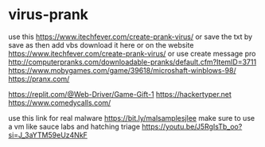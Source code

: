 # virus-prank 
use this https://www.itechfever.com/create-prank-virus/
or save the txt by
save as 
then add vbs
download it here or on the website https://www.itechfever.com/create-prank-virus/
or use create message pro http://computerpranks.com/downloadable-pranks/default.cfm?ItemID=3711
https://www.mobygames.com/game/39618/microshaft-winblows-98/
https://pranx.com/

https://replit.com/@Web-Driver/Game-Gift-1
https://hackertyper.net
https://www.comedycalls.com/

use this link for real malware https://bit.ly/malsamplesjlee make sure to use a vm like sauce labs and hatching triage
https://youtu.be/J5RgIsTb_oo?si=J_3aYTM59eUz4NkF